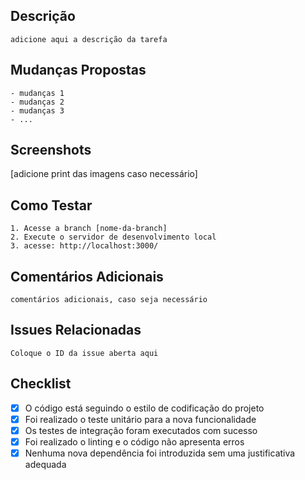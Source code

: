 ## Descrição
```
adicione aqui a descrição da tarefa
```
## Mudanças Propostas
```
- mudanças 1
- mudanças 2
- mudanças 3
- ...
```
## Screenshots

[adicione print das imagens caso necessário]

## Como Testar
```
1. Acesse a branch [nome-da-branch]
2. Execute o servidor de desenvolvimento local
3. acesse: http://localhost:3000/
```
## Comentários Adicionais
```
comentários adicionais, caso seja necessário
```
## Issues Relacionadas
```
Coloque o ID da issue aberta aqui
```
## Checklist

- [x] O código está seguindo o estilo de codificação do projeto
- [x] Foi realizado o teste unitário para a nova funcionalidade
- [x] Os testes de integração foram executados com sucesso
- [x] Foi realizado o linting e o código não apresenta erros
- [x] Nenhuma nova dependência foi introduzida sem uma justificativa adequada
